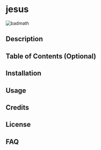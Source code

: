 
# jesus 
![badmath](https://img.shields.io/github/languages/top/nielsenjared/badmath)

## Description 

## Table of Contents (Optional)
## Installation
## Usage 
## Credits
## License
## FAQ
